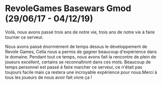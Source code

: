 # RevoleGames Basewars Gmod (29/06/17 - 04/12/19)

Voilà, nous avons passé trois ans de notre vie, trois ans de notre vie à faire tourner ce serveur.

Nous avons passé énormément de temps dessus le développement de Revole Games, Cella nous a permis de gagner beaucoup d'expérience dans le domaine. Pendant tout ce temps, nous avons fait la rencontre de plein de joueurs excellent, certains se reconnaîtront dans ces mots. Beaucoup de temps personnel est passé à faire marcher ce serveur, ce n'était pas toujours facile mais ça restera une incroyable expérience pour nous.Merci à tous les joueurs de nous avoir fait vivre ça !
